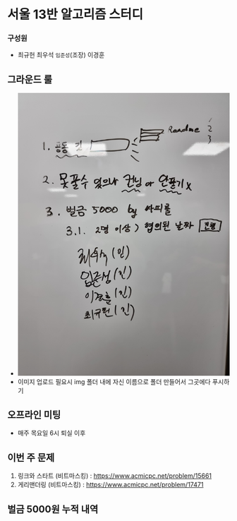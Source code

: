 # 서울 13반 알고리즘 스터디

### 구성원 
* 최규헌 최우석 `임준성`(조장) 이경훈

## 그라운드 룰
* <img src = "img/그라운드룰.jpg" width=500>
* 이미지 업로드 필요시 img 폴더 내에 자신 이름으로 폴더 만들어서 그곳에다 푸시하기

## 오프라인 미팅
* 매주 목요일 6시 퇴실 이후

## 이번 주 문제
1. 링크와 스타트 (비트마스킹) : https://www.acmicpc.net/problem/15661
2. 게리맨더링 (비트마스킹) : https://www.acmicpc.net/problem/17471

## 벌금 5000원 누적 내역


